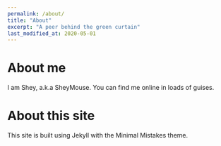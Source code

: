 ```yaml
---
permalink: /about/
title: "About"
excerpt: "A peer behind the green curtain"
last_modified_at: 2020-05-01
---
```


# About me

I am Shey, a.k.a SheyMouse. 
You can find me online in loads of guises.


# About this site

This site is built using Jekyll with the Minimal Mistakes theme.

